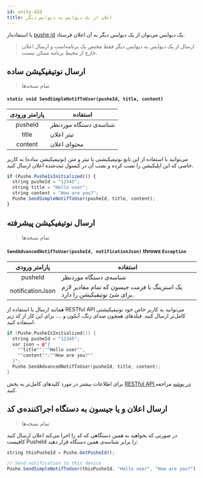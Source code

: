 ```yaml
---
id: unity-d2d
title: اعلان از یک دیوایس یه دیوایس دیگر
---
```



با استفاده‌از [pushe id](/docs/unity/unity-pusheid) یک دیوایس می‌توان از یک دیوایس دیگر به آن اعلان فرستاد.

> ارسال از یک دیوایس به دیوایس دیگر فقط مختص یک برنامه‌است و ارسال اعلان خارج‌ از محیط برنامه ممکن نیست.

## ارسال نوتیفیکیشن ساده
> تمام نسخه‌ها


<div dir='ltr'>

#### `static void SendSimpleNotifToUser(pusheId, title, content)`

</div>

|پارامتر ورودی|استفاده|
|:--:|--|
|pusheId|شناسه‌ی دستگاه موردنظر|
|title|تیتر اعلان|
|content|محتوای اعلان|

می‌توانید با استفاده از این تابع نوتیفیکیشنی با تیتر و متن (نوتیفیکیشن ساده) به کاربر خاصی که این اپلیکیشن را نصب کرده و نصب آن در کنسول ثبت‌شده اعلان ارسال کنید.

```js
if (Pushe.PusheIsInitialized()) {
  string pusheId = "12345";
  string title = "Hello user";
  string content = "How are you?";
  Pushe.SendSimpleNotifToUser(pusheId, title, content);
}
```

## ارسال نوتیفیکیشن پیشرفته
> تمام نسخه‌ها


<div dir='ltr'>

#### `SendAdvancedNotifToUser(pusheId, notificationJson)` throws `Exception`

</div>

|پارامتر ورودی|استفاده|
|:--:|--|
|pusheId|شناسه‌ی دستگاه موردنظر|
|notificationJson|یک استرینگ با فرمت جیسون که تمام مقادیر لازم برای شئ نوتیفیکیشن را دارد.|


همانند ارسال با استفاده از RESTful API می‌توانید به کاربر خاص خود نوتیفیکیشنی کامل‌تر ارسال کنید. فیلد‌های همچون صدای زنگ، آیکون و .... برای این کار از کد زیر استفاده کنید.

```cpp
if (Pushe.PusheIsInitialized()) {
  string pusheId = "12345";
  var json = @"{
    ""title"":""Hello user"",
    ""content"":""How are you?""           
  }";
  Pushe.SendAdvancedNotifToUser(pusheId, title, content);
}
```

برای اطلاعات بیشتر در مورد کلید‌های کامل‌تر به بخش [RESTful API در پوشه](/docs/api/api-keys) مراجعه کنید.

## ارسال اعلان و یا جیسون به دستگاه اجراکننده‌ی کد
> تمام نسخه‌ها

در صورتی که بخواهید به همین دستگاهی که کد را اجرا می‌کند اعلان ارسال کنید کافیست PusheId را برابر شناسه‌ی همین دستگاه قرار دهید:

```js
string thisPusheId = Pushe.GetPusheId();

// Send notification to this device
Pushe.SendSimpleNotifToUser(thisPusheId, "Hello user", "How are you?");
```